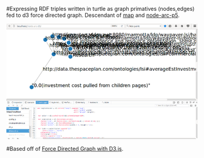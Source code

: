 #Expressing RDF triples written in turtle as graph primatives (nodes,edges) fed to d3 force directed graph. Descendant of [map](https://github.com/bshambaugh/map/) and [node-arc-p5](https://github.com/bshambaugh/node-arc-p5).

![sm-node-d3-screenshot](/js/tests/sm-node-d3-screenshot.png)

#Based off of [Force Directed Graph with D3.js](https://bl.ocks.org/mbostock/4062045).
